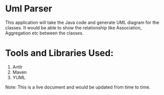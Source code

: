 # Uml Parser

This application will take the Java code and generate UML diagram for the classes. It would be able to show the relationship like Association, Aggregation etc between the classes.

# Tools and Libraries Used:

1. Antlr
2. Maven
3. YUML

Note: This is a live document and would be updated from time to time.
